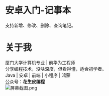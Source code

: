 # 安卓入门-记事本
支持新增、修改、删除、查询笔记。



# 关于我
厦门大学计算机专业 | 前华为工程师  
分享编程技术，没啥深度，但看得懂，适合初学者。  
Java | 安卓 | 前端 | 小程序 | 鸿蒙  
公众号：**花生皮编程**  
![](https://images.gitee.com/uploads/images/2021/1028/084719_01f36254_1013055.png "屏幕截图.png")